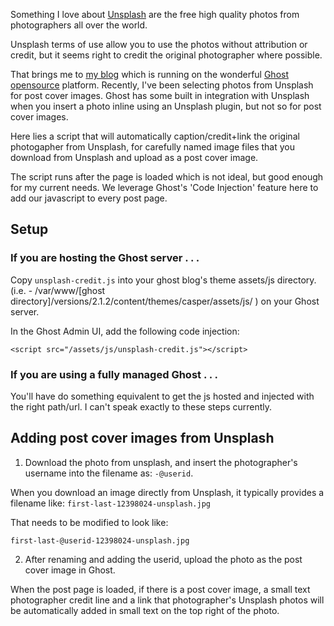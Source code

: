 Something I love about [Unsplash](https://www.unsplash.com) are the free high quality photos from photographers all over the world.  

Unsplash terms of use allow you to use the photos without attribution or credit, but it seems right to credit the original photographer where possible.

That brings me to [my blog](https://mattorb.com) which is running on the wonderful [Ghost](https://ghost.org) [opensource](https://github.com/TryGhost/Ghost) platform.  Recently, I've been selecting photos from Unsplash for post cover images.  Ghost has some built in integration with Unsplash when you insert a photo inline using an Unsplash plugin, but not so for post cover images.

Here lies a script that will automatically caption/credit+link the original photogapher from Unsplash, for carefully named image files that you download from Unsplash and upload as a post cover image.

The script runs after the page is loaded which is not ideal, but good enough for my current needs.  We leverage Ghost's 'Code Injection' feature here to add our javascript to every post page.

## Setup

### If you are hosting the Ghost server . . .
Copy `unsplash-credit.js` into your ghost blog's theme assets/js directory.  (i.e. - /var/www/[ghost directory]/versions/2.1.2/content/themes/casper/assets/js/ ) on your Ghost server.

In the Ghost Admin UI, add the following code injection:
```
<script src="/assets/js/unsplash-credit.js"></script>
```

### If you are using a fully managed Ghost . . .
You'll have do something equivalent to get the js hosted and injected with the right path/url.  I can't speak exactly to these steps currently.

## Adding post cover images from Unsplash

1. Download the photo from unsplash, and insert the photographer's username into the filename as: `-@userid`.  

When you download an image directly from Unsplash, it typically provides a filename like:
`first-last-12398024-unsplash.jpg` 

That needs to be modified to look like:

`first-last-@userid-12398024-unsplash.jpg`

2. After renaming and adding the userid, upload the photo as the post cover image in Ghost.

When the post page is loaded, if there is a post cover image, a small text photographer credit line and a link that photographer's Unsplash photos will be automatically added in small text on the top right of the photo.
